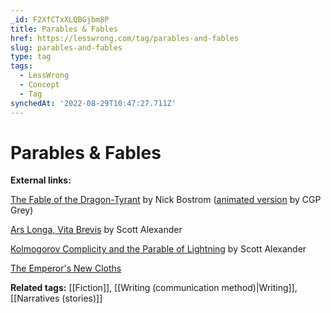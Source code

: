 ```yaml
---
_id: F2XfCTxXLQBGjbm8P
title: Parables & Fables
href: https://lesswrong.com/tag/parables-and-fables
slug: parables-and-fables
type: tag
tags:
  - LessWrong
  - Concept
  - Tag
synchedAt: '2022-08-29T10:47:27.711Z'
---
```


# Parables & Fables

**External links:**

[The Fable of the Dragon-Tyrant](https://nickbostrom.com/fable/dragon.html) by Nick Bostrom ([animated version](https://www.youtube.com/watch?v=cZYNADOHhVY) by CGP Grey)

[Ars Longa, Vita Brevis](https://slatestarcodex.com/2017/11/09/ars-longa-vita-brevis/) by Scott Alexander

[Kolmogorov Complicity and the Parable of Lightning](https://slatestarcodex.com/2017/10/23/kolmogorov-complicity-and-the-parable-of-lightning/) by Scott Alexander

[The Emperor's New Cloths](https://andersen.sdu.dk/vaerk/hersholt/TheEmperorsNewClothes_e.html)

**Related tags:** [[Fiction]], [[Writing (communication method)|Writing]], [[Narratives (stories)]]
